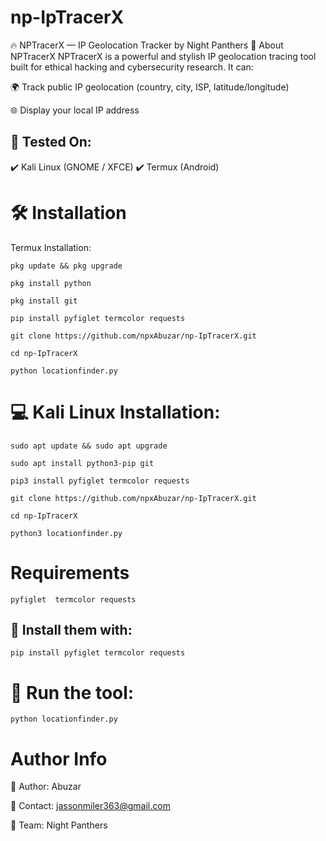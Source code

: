 # np-IpTracerX
🔥 NPTracerX — IP Geolocation Tracker by Night Panthers 🐾 About NPTracerX NPTracerX is a powerful and stylish IP geolocation tracing tool built for ethical hacking and cybersecurity research. It can:  

🌍 Track public IP geolocation (country, city, ISP, latitude/longitude)

🌐 Display your local IP address


## 📌 Tested On:
✔️ Kali Linux (GNOME / XFCE)
✔️ Termux (Android)

# 🛠 Installation
 Termux Installation:

``pkg update && pkg upgrade``

``pkg install python``

``pkg install git``

``pip install pyfiglet termcolor requests``

``git clone https://github.com/npxAbuzar/np-IpTracerX.git``

``cd np-IpTracerX``

``python locationfinder.py``

# 💻 Kali Linux Installation:


``sudo apt update && sudo apt upgrade``

``sudo apt install python3-pip git``

``pip3 install pyfiglet termcolor requests``

``git clone https://github.com/npxAbuzar/np-IpTracerX.git``

``cd np-IpTracerX``

``python3 locationfinder.py``

#  Requirements

``pyfiglet 
 termcolor
 requests``
## 📌 Install them with:

``pip install pyfiglet termcolor requests``


# 🔹 Run the tool:

``python locationfinder.py``



 # Author Info
🧠 Author: Abuzar

📧 Contact: jassonmiler363@gmail.com

🐾 Team: Night Panthers


